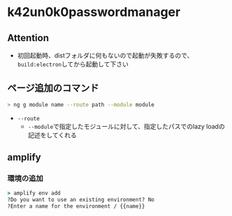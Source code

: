 # k42un0k0passwordmanager

## Attention

- 初回起動時、distフォルダに何もないので起動が失敗するので、`build:electron`してから起動して下さい

## ページ追加のコマンド

```sh
> ng g module name --route path --module module
```

- `--route`
  - `--module`で指定したモジュールに対して、指定したパスでのlazy loadの記述をしてくれる


## amplify

### 環境の追加

```cmd
> amplify env add
?Do you want to use an existing environment? No
?Enter a name for the environment / {{name}}
```
